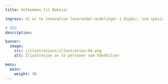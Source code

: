 ```yaml
---
title: Velkommen til Baksia!

ingress: Vi er to innovative leverandør-avdelinger i Digdir, som spesialiserer oss på digitale fellesløsninger, organisert rundt prinsippene DesDevOps. Vårt hovedfokus er å forbedre brukeropplevelsen samtidig som vi fremmer tverrfaglig samarbeid og kontinuerlig forbedring på tvers av team. Vi tror at fokus på utvikling og drift som en modernisert enhet, sørger for effektive og brukervennlige løsninger for våre kunder. Bli med oss på reisen mot en mer smidig og sammenkoblet fremtid! Baksia -our way of working!

# SEO
description:

banner:
  image:
    src: /illustrations/illustration-04.png
    alt: Illustrasjon av to personer som håndhilser

menu:
  main:
    weight: 30
---
```

